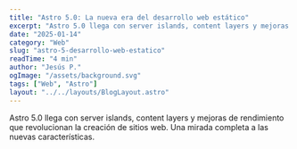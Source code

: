 ```yaml
---
title: "Astro 5.0: La nueva era del desarrollo web estático"
excerpt: "Astro 5.0 llega con server islands, content layers y mejoras de rendimiento que revolucionan la creación de sitios web. Una mirada completa a las nuevas características."
date: "2025-01-14"
category: "Web"
slug: "astro-5-desarrollo-web-estatico"
readTime: "4 min"
author: "Jesús P."
ogImage: "/assets/background.svg"
tags: ["Web", "Astro"]
layout: "../../layouts/BlogLayout.astro"
---
```


Astro 5.0 llega con server islands, content layers y mejoras de rendimiento que revolucionan la creación de sitios web. Una mirada completa a las nuevas características.
